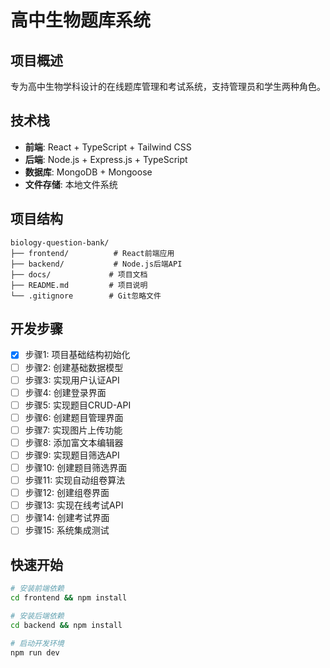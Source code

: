# 高中生物题库系统

## 项目概述
专为高中生物学科设计的在线题库管理和考试系统，支持管理员和学生两种角色。

## 技术栈
- **前端**: React + TypeScript + Tailwind CSS
- **后端**: Node.js + Express.js + TypeScript  
- **数据库**: MongoDB + Mongoose
- **文件存储**: 本地文件系统

## 项目结构
```
biology-question-bank/
├── frontend/          # React前端应用
├── backend/           # Node.js后端API
├── docs/             # 项目文档
├── README.md         # 项目说明
└── .gitignore        # Git忽略文件
```

## 开发步骤
- [x] 步骤1: 项目基础结构初始化
- [ ] 步骤2: 创建基础数据模型
- [ ] 步骤3: 实现用户认证API
- [ ] 步骤4: 创建登录界面
- [ ] 步骤5: 实现题目CRUD-API
- [ ] 步骤6: 创建题目管理界面
- [ ] 步骤7: 实现图片上传功能
- [ ] 步骤8: 添加富文本编辑器
- [ ] 步骤9: 实现题目筛选API
- [ ] 步骤10: 创建题目筛选界面
- [ ] 步骤11: 实现自动组卷算法
- [ ] 步骤12: 创建组卷界面
- [ ] 步骤13: 实现在线考试API
- [ ] 步骤14: 创建考试界面
- [ ] 步骤15: 系统集成测试

## 快速开始
```bash
# 安装前端依赖
cd frontend && npm install

# 安装后端依赖  
cd backend && npm install

# 启动开发环境
npm run dev